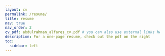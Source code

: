 ```yaml
---
layout: cv
permalink: /resume/
title: resume
nav: true
nav_order: 2
cv_pdf: abdulrahman_alfares_cv.pdf # you can also use external links here
description: For a one-page resume, check out the pdf on the right
toc:
  sidebar: left
---
```

